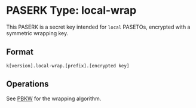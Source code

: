 # PASERK Type: local-wrap

This PASERK is a secret key intended for `local` PASETOs, encrypted with a
symmetric wrapping key.

## Format

    k[version].local-wrap.[prefix].[encrypted key]

## Operations

See [PBKW](../operations/Wrap.md) for the wrapping algorithm.
